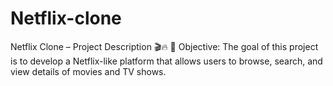 # Netflix-clone
Netflix Clone – Project Description 🎬🔥 🌟 Objective: The goal of this project is to develop a Netflix-like platform that allows users to browse, search, and view details of movies and TV shows. 

